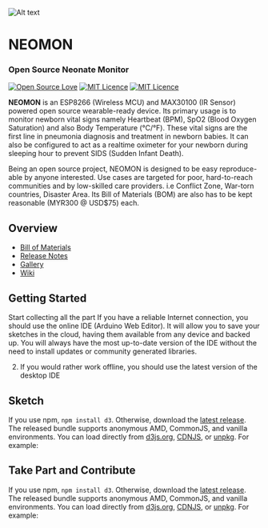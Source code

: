 
![Alt text](https://i.imgur.com/zS2aS2z.jpg "NEOMON on Breadboard")
# NEOMON
### Open Source Neonate Monitor
[![Open Source Love](https://badges.frapsoft.com/os/v2/open-source.svg?v=103)](https://github.com/ellerbrock/open-source-badges/) [![MIT Licence](https://badges.frapsoft.com/os/mit/mit.svg?v=103)](https://opensource.org/licenses/mit-license.php) [![MIT Licence](https://img.shields.io/badge/style-plastic-green.svg?STATUS=PROTOTYPE)](https://opensource.org/licenses/mit-license.php)



**NEOMON** is an ESP8266 (Wireless MCU) and MAX30100 (IR Sensor) powered open source wearable-ready device. Its primary usage is to monitor newborn vital signs namely Heartbeat (BPM), SpO2 (Blood Oxygen Saturation) and also Body Temperature (°C/°F). These vital signs are the first line in pneumonia diagnosis and treatment in newborn babies. It can also be configured to act as a realtime oximeter for your newborn during sleeping hour to prevent SIDS (Sudden Infant Death).

Being an open source project, NEOMON is designed to be easy reproduce-able by anyone interested. Use cases are targeted for poor, hard-to-reach communities and by low-skilled care providers. i.e Conflict Zone, War-torn countries, Disaster Area. Its Bill of Materials (BOM) are also has to be kept reasonable (MYR300 @ USD$75) each.

## Overview

* [Bill of Materials](https://www.findchips.com/u/list/46405-neomon-neonate-monitor-pulse-oximetry)
* [Release Notes](https://github.com/nurfaizfoat/neomon-opensource-oxymetry/releases)
* [Gallery](https://www)
* [Wiki](https://github.com/nurfaizfoat/neomon-opensource-oxymetry/wiki)

## Getting Started

Start collecting all the part
   If you have a reliable Internet connection, you should use the online IDE (Arduino Web Editor). It will allow you to save your sketches in the cloud, having them available from any device and backed up. You will always have the most up-to-date version of the IDE without the need to install updates or community generated libraries.

2. If you would rather work offline, you should use the latest version of the desktop IDE
## Sketch


If you use npm, `npm install d3`. Otherwise, download the [latest release](https://github.com/d3/d3/releases/latest). The released bundle supports anonymous AMD, CommonJS, and vanilla environments. You can load directly from [d3js.org](https://d3js.org), [CDNJS](https://cdnjs.com/libraries/d3), or [unpkg](https://unpkg.com/d3/). For example:

## Take Part and Contribute

If you use npm, `npm install d3`. Otherwise, download the [latest release](https://github.com/d3/d3/releases/latest). The released bundle supports anonymous AMD, CommonJS, and vanilla environments. You can load directly from [d3js.org](https://d3js.org), [CDNJS](https://cdnjs.com/libraries/d3), or [unpkg](https://unpkg.com/d3/). For example:
